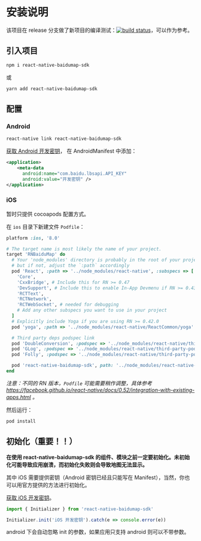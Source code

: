 # 安装说明
该项目在 release 分支做了新项目的编译测试：[![build status][build-badge]][build]，可以作为参考。

## 引入项目
```bash
npm i react-native-baidumap-sdk
```
或
```bash
yarn add react-native-baidumap-sdk
```

## 配置

### Android
```bash
react-native link react-native-baidumap-sdk
```
[获取 Android 开发密钥](http://lbsyun.baidu.com/index.php?title=iossdk/guide/create-project/ak)，
在 AndroidManifest 中添加：
```xml
<application>
    <meta-data
      android:name="com.baidu.lbsapi.API_KEY"
      android:value="开发密钥" />
</application>
```

### iOS
暂时只提供 cocoapods 配置方式。

在 `ios` 目录下新建文件 `Podfile`：

```ruby
platform :ios, '8.0'

# The target name is most likely the name of your project.
target 'RNBaiduMap' do
  # Your 'node_modules' directory is probably in the root of your project,
  # but if not, adjust the `:path` accordingly
  pod 'React', :path => '../node_modules/react-native', :subspecs => [
    'Core',
    'CxxBridge', # Include this for RN >= 0.47
    'DevSupport', # Include this to enable In-App Devmenu if RN >= 0.43
    'RCTText',
    'RCTNetwork',
    'RCTWebSocket', # needed for debugging
    # Add any other subspecs you want to use in your project
  ]
  # Explicitly include Yoga if you are using RN >= 0.42.0
  pod 'yoga', :path => '../node_modules/react-native/ReactCommon/yoga'

  # Third party deps podspec link
  pod 'DoubleConversion', :podspec => '../node_modules/react-native/third-party-podspecs/DoubleConversion.podspec'
  pod 'GLog', :podspec => '../node_modules/react-native/third-party-podspecs/GLog.podspec'
  pod 'Folly', :podspec => '../node_modules/react-native/third-party-podspecs/Folly.podspec'

  pod 'react-native-baidumap-sdk', path: '../node_modules/react-native-baidumap-sdk/lib/ios'
end
```

*注意：不同的 RN 版本，`Podfile` 可能需要稍作调整，具体参考 https://facebook.github.io/react-native/docs/0.52/integration-with-existing-apps.html 。*

然后运行：
```bash
pod install
```

## 初始化（重要！！）
**在使用 react-native-baidumap-sdk 的组件、模块之前一定要初始化。未初始化可能导致应用崩溃，而初始化失败则会导致地图无法显示。**

其中 iOS 需要提供密钥（Android 密钥已经且只能写在 Manifest），当然，你也可以用官方提供的方法进行初始化。

[获取 iOS 开发密钥](http://lbsyun.baidu.com/index.php?title=iossdk/guide/create-project/ak)。

```javascript
import { Initializer } from 'react-native-baidumap-sdk'

Initializer.init('iOS 开发密钥').catch(e => console.error(e))
```

android 下会自动忽略 init 的参数，如果应用只支持 android 则可以不带参数。

[build-badge]: https://travis-ci.org/qiuxiang/react-native-baidumap-sdk.svg?branch=release
[build]: https://travis-ci.org/qiuxiang/react-native-baidumap-sdk
